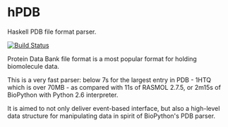 hPDB
====
Haskell PDB file format parser.

[![Build Status](https://api.travis-ci.org/mgajda/hPDB.png?branch=master)](https://api.travis-ci.org/mgajda/hPDB.png)

Protein Data Bank file format is a most popular format for holding biomolecule data.

This is a very fast parser: below 7s for the largest entry in PDB - 1HTQ which is over 70MB - as compared with 11s of RASMOL 2.7.5, or 2m15s of BioPython with Python 2.6 interpreter.

It is aimed to not only deliver event-based interface, but also a high-level data structure for manipulating data in spirit of BioPython's PDB parser. 
